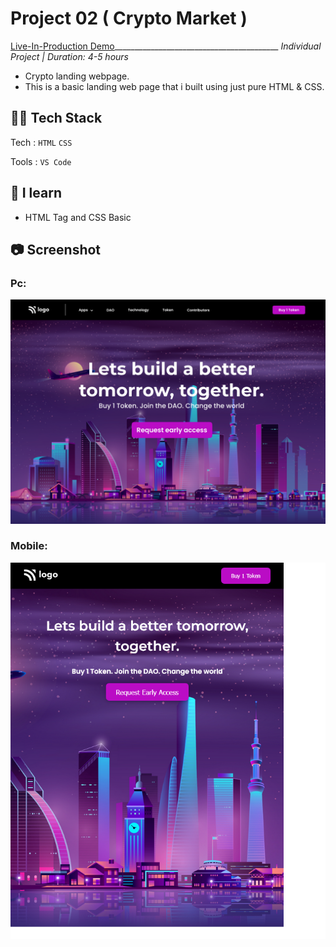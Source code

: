 # Project 02 ( Crypto Market )
[Live-In-Production Demo](https://jovial-bonbon-f6d55a.netlify.app/)_________________________________________ _Individual Project | Duration: 4-5 hours_ <br>
- Crypto landing webpage. <br>
 - This is a basic landing web page that i built using just pure HTML & CSS.

## 👨‍💻 Tech Stack
Tech : `HTML` `CSS` <br>

Tools : `VS Code`

## 📝 I learn
- HTML Tag and CSS Basic

## 📷 Screenshot

### Pc:

<img src="./output.png" alt="Output">

### Mobile:

<img src="./Mobile.png" alt="Output">
